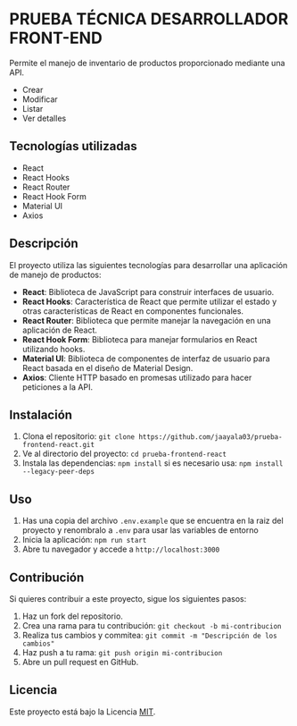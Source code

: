 # PRUEBA TÉCNICA DESARROLLADOR FRONT-END

Permite el manejo de inventario de productos proporcionado mediante una API.

- Crear
- Modificar
- Listar
- Ver detalles

## Tecnologías utilizadas

- React
- React Hooks
- React Router
- React Hook Form
- Material UI
- Axios

## Descripción

El proyecto utiliza las siguientes tecnologías para desarrollar una aplicación de manejo de productos:

- **React**: Biblioteca de JavaScript para construir interfaces de usuario.
- **React Hooks**: Característica de React que permite utilizar el estado y otras características de React en componentes funcionales.
- **React Router**: Biblioteca que permite manejar la navegación en una aplicación de React.
- **React Hook Form**: Biblioteca para manejar formularios en React utilizando hooks.
- **Material UI**: Biblioteca de componentes de interfaz de usuario para React basada en el diseño de Material Design.
- **Axios**: Cliente HTTP basado en promesas utilizado para hacer peticiones a la API.

## Instalación

1. Clona el repositorio: `git clone https://github.com/jaayala03/prueba-frontend-react.git`
2. Ve al directorio del proyecto: `cd prueba-frontend-react`
3. Instala las dependencias: `npm install` si es necesario usa: `npm install --legacy-peer-deps`

## Uso

1. Has una copia del archivo `.env.example` que se encuentra en la raiz del proyecto y renombralo a `.env` para usar las variables de entorno
2. Inicia la aplicación: `npm run start`
3. Abre tu navegador y accede a `http://localhost:3000`

## Contribución

Si quieres contribuir a este proyecto, sigue los siguientes pasos:

1. Haz un fork del repositorio.
2. Crea una rama para tu contribución: `git checkout -b mi-contribucion`
3. Realiza tus cambios y commitea: `git commit -m "Descripción de los cambios"`
4. Haz push a tu rama: `git push origin mi-contribucion`
5. Abre un pull request en GitHub.

## Licencia

Este proyecto está bajo la Licencia [MIT](https://opensource.org/licenses/MIT).